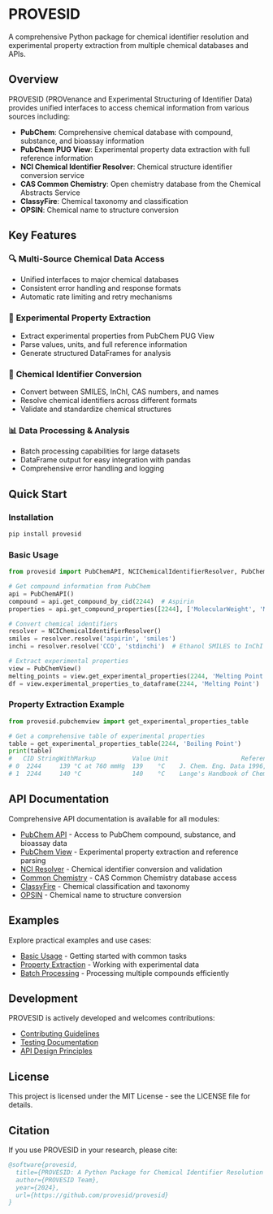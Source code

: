 # PROVESID

A comprehensive Python package for chemical identifier resolution and experimental property extraction from multiple chemical databases and APIs.

## Overview

PROVESID (PROVenance and Experimental Structuring of Identifier Data) provides unified interfaces to access chemical information from various sources including:

- **PubChem**: Comprehensive chemical database with compound, substance, and bioassay information
- **PubChem PUG View**: Experimental property data extraction with full reference information
- **NCI Chemical Identifier Resolver**: Chemical structure identifier conversion service
- **CAS Common Chemistry**: Open chemistry database from the Chemical Abstracts Service
- **ClassyFire**: Chemical taxonomy and classification
- **OPSIN**: Chemical name to structure conversion

## Key Features

### 🔍 **Multi-Source Chemical Data Access**
- Unified interfaces to major chemical databases
- Consistent error handling and response formats
- Automatic rate limiting and retry mechanisms

### 🧪 **Experimental Property Extraction**
- Extract experimental properties from PubChem PUG View
- Parse values, units, and full reference information
- Generate structured DataFrames for analysis

### 🔄 **Chemical Identifier Conversion**
- Convert between SMILES, InChI, CAS numbers, and names
- Resolve chemical identifiers across different formats
- Validate and standardize chemical structures

### 📊 **Data Processing & Analysis**
- Batch processing capabilities for large datasets
- DataFrame output for easy integration with pandas
- Comprehensive error handling and logging

## Quick Start

### Installation

```bash
pip install provesid
```

### Basic Usage

```python
from provesid import PubChemAPI, NCIChemicalIdentifierResolver, PubChemView

# Get compound information from PubChem
api = PubChemAPI()
compound = api.get_compound_by_cid(2244)  # Aspirin
properties = api.get_compound_properties([2244], ['MolecularWeight', 'MolecularFormula'])

# Convert chemical identifiers
resolver = NCIChemicalIdentifierResolver()
smiles = resolver.resolve('aspirin', 'smiles')
inchi = resolver.resolve('CCO', 'stdinchi')  # Ethanol SMILES to InChI

# Extract experimental properties
view = PubChemView()
melting_points = view.get_experimental_properties(2244, 'Melting Point')
df = view.experimental_properties_to_dataframe(2244, 'Melting Point')
```

### Property Extraction Example

```python
from provesid.pubchemview import get_experimental_properties_table

# Get a comprehensive table of experimental properties
table = get_experimental_properties_table(2244, 'Boiling Point')
print(table)
#   CID StringWithMarkup          Value Unit                    Reference
# 0  2244     139 °C at 760 mmHg  139    °C    J. Chem. Eng. Data 1996, 41, 1190-1193
# 1  2244     140 °C              140    °C    Lange's Handbook of Chemistry, 1985
```

## API Documentation

Comprehensive API documentation is available for all modules:

- [PubChem API](api/pubchem.md) - Access to PubChem compound, substance, and bioassay data
- [PubChem View](api/pubchemview.md) - Experimental property extraction and reference parsing
- [NCI Resolver](api/nci_resolver.md) - Chemical identifier conversion and validation
- [Common Chemistry](api/cascommonchem.md) - CAS Common Chemistry database access
- [ClassyFire](api/classyfire.md) - Chemical classification and taxonomy
- [OPSIN](api/opsin.md) - Chemical name to structure conversion

## Examples

Explore practical examples and use cases:

- [Basic Usage](examples/basic_usage.md) - Getting started with common tasks
- [Property Extraction](examples/property_extraction.md) - Working with experimental data
- [Batch Processing](examples/batch_processing.md) - Processing multiple compounds efficiently

## Development

PROVESID is actively developed and welcomes contributions:

- [Contributing Guidelines](development/contributing.md)
- [Testing Documentation](development/testing.md)
- [API Design Principles](development/api_design.md)

## License

This project is licensed under the MIT License - see the LICENSE file for details.

## Citation

If you use PROVESID in your research, please cite:

```bibtex
@software{provesid,
  title={PROVESID: A Python Package for Chemical Identifier Resolution and Property Extraction},
  author={PROVESID Team},
  year={2024},
  url={https://github.com/provesid/provesid}
}
```
